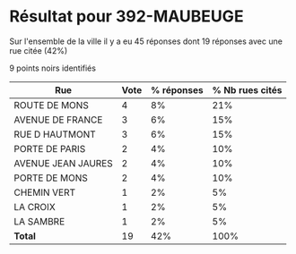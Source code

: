 # Résultat pour 392-MAUBEUGE

Sur l'ensemble de la ville il y a eu 45 réponses dont 19 réponses avec une rue citée (42%)

9 points noirs identifiés

| Rue | Vote | % réponses | % Nb rues cités|
|-----|------|------------|----------------|
| ROUTE DE MONS | 4 | 8% | 21%|
| AVENUE DE FRANCE | 3 | 6% | 15%|
| RUE D HAUTMONT | 3 | 6% | 15%|
| PORTE DE PARIS | 2 | 4% | 10%|
| AVENUE JEAN JAURES | 2 | 4% | 10%|
| PORTE DE MONS | 2 | 4% | 10%|
| CHEMIN VERT | 1 | 2% | 5%|
| LA CROIX | 1 | 2% | 5%|
| LA SAMBRE | 1 | 2% | 5%|
| **Total** | 19 | 42% | 100%|
